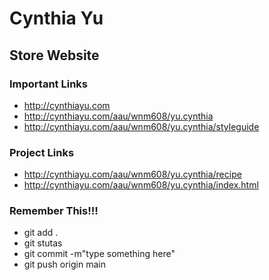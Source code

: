 # Cynthia Yu

## Store Website 

### Important Links 

- http://cynthiayu.com
- http://cynthiayu.com/aau/wnm608/yu.cynthia
- http://cynthiayu.com/aau/wnm608/yu.cynthia/styleguide


### Project Links 
- http://cynthiayu.com/aau/wnm608/yu.cynthia/recipe
- http://cynthiayu.com/aau/wnm608/yu.cynthia/index.html

### Remember This!!!
- git add .
- git stutas
- git commit -m"type something here"
- git push origin main